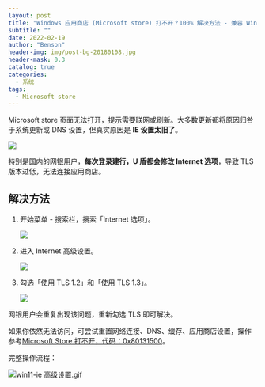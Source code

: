 ```yaml
---
layout: post
title: "Windows 应用商店 (Microsoft store) 打不开？100% 解决方法 - 兼容 Win10、Win11"
subtitle: ""
date: 2022-02-19
author: "Benson"
header-img: img/post-bg-20180108.jpg
header-mask: 0.3
catalog: true
categories:
  - 系统
tags:
  - Microsoft store
---
```


Microsoft store 页面无法打开，提示需要联网或刷新。大多数更新都将原因归咎于系统更新或 DNS 设置，但真实原因是 **IE 设置太旧了**。

![](http://tc.seoipo.com/2022-05-05-16-48-55.png)

特别是国内的网银用户，**每次登录建行，U 盾都会修改 Internet 选项**，导致 TLS 版本过低，无法连接应用商店。

## 解决方法

1. 开始菜单 - 搜索栏，搜索「Internet 选项」。

   ![](http://tc.seoipo.com/2022-05-05-17-01-23.png)

2. 进入 Internet 高级设置。

   ![](http://tc.seoipo.com/2022-05-05-17-01-48.png)

3. 勾选「使用 TLS 1.2」和「使用 TLS 1.3」。

   ![](http://tc.seoipo.com/2022-05-05-17-02-01.png)

网银用户会重复出现该问题，重新勾选 TLS 即可解决。

如果你依然无法访问，可尝试重置网络连接、DNS、缓存、应用商店设置，操作参考[Microsoft Store 打不开，代码：0x80131500](https://answers.microsoft.com/zh-hans/windows/forum/all/microsoft/43acd62e-a11e-449c-9fa4-50931ad38565)。

完整操作流程：

![win11-ie 高级设置.gif](https://tc.seoipo.com/IE_SSL_Setting_win11.webp)
